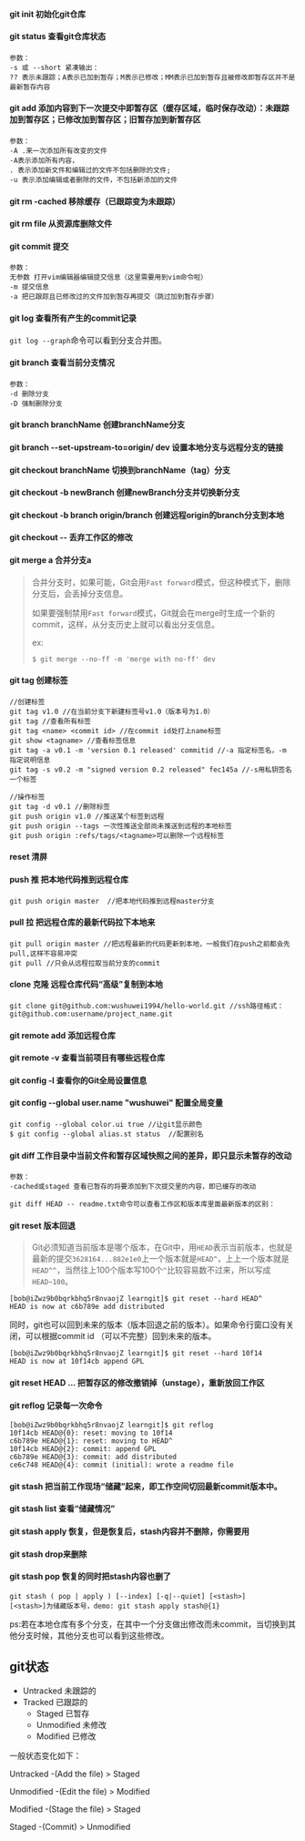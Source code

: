 #### git init 初始化git仓库
#### git status 查看git仓库状态
    参数：
    -s 或 --short 紧凑输出：
    ?? 表示未跟踪；A表示已加到暂存；M表示已修改；MM表示已加到暂存且被修改即暂存区并不是最新暂存内容
#### git add 添加内容到下一次提交中即暂存区（缓存区域，临时保存改动）：未跟踪加到暂存区；已修改加到暂存区；旧暂存加到新暂存区
    参数：
    -A .来一次添加所有改变的文件
    -A表示添加所有内容， 
    . 表示添加新文件和编辑过的文件不包括删除的文件; 
    -u 表示添加编辑或者删除的文件，不包括新添加的文件
#### git rm -cached 移除缓存（已跟踪变为未跟踪）

#### git rm file 从资源库删除文件

#### git commit 提交 
	参数：
	无参数 打开vim编辑器编辑提交信息（这里需要用到vim命令啦）
	-m 提交信息
	-a 把已跟踪且已修改过的文件加到暂存再提交（跳过加到暂存步骤）
#### git log 查看所有产生的commit记录

`git log --graph`命令可以看到分支合并图。

#### git branch 查看当前分支情况
	参数：
	-d 删除分支
	-D 强制删除分支
#### git branch branchName 创建branchName分支

#### git branch --set-upstream-to=origin/<branch> dev 设置本地分支与远程分支的链接

#### git checkout branchName 切换到branchName（tag）分支
#### git checkout -b newBranch 创建newBranch分支并切换新分支

#### git checkout -b branch origin/branch 创建远程origin的branch分支到本地

#### git checkout -- <file> 丢弃工作区的修改

#### git merge a 合并分支a

> 合并分支时，如果可能，Git会用`Fast forward`模式，但这种模式下，删除分支后，会丢掉分支信息。
>
> 如果要强制禁用`Fast forward`模式，Git就会在merge时生成一个新的commit，这样，从分支历史上就可以看出分支信息。
>
> ex:
>
> ```
> $ git merge --no-ff -m 'merge with no-ff' dev
> ```



#### git tag <name> 创建标签

```
//创建标签
git tag v1.0 //在当前分支下新建标签号v1.0（版本号为1.0）
git tag //查看所有标签
git tag <name> <commit id> //在commit id处打上name标签
git show <tagname> //查看标签信息
git tag -a v0.1 -m 'version 0.1 released' commitid //-a 指定标签名，-m 指定说明信息
git tag -s v0.2 -m "signed version 0.2 released" fec145a //-s用私钥签名一个标签

//操作标签
git tag -d v0.1 //删除标签
git push origin v1.0 //推送某个标签到远程
git push origin --tags 一次性推送全部尚未推送到远程的本地标签
git push origin :refs/tags/<tagname>可以删除一个远程标签
```



#### reset 清屏
#### push 推 把本地代码推到远程仓库
	git push origin master  //把本地代码推到远程master分支
#### pull 拉 把远程仓库的最新代码拉下本地来
	git pull origin master //把远程最新的代码更新到本地，一般我们在push之前都会先pull,这样不容易冲突
	git pull //只会从远程拉取当前分支的commit
#### clone 克隆 远程仓库代码“高级”复制到本地
	git clone git@github.com:wushuwei1994/hello-world.git //ssh路径格式：git@github.com:username/project_name.git

#### git remote add 添加远程仓库
#### git remote -v 查看当前项目有哪些远程仓库
#### git config -l 查看你的Git全局设置信息 
#### git config --global user.name "wushuwei" 配置全局变量

```
git config --global color.ui true //让git显示颜色
$ git config --global alias.st status  //配置别名
```

#### git diff 工作目录中当前文件和暂存区域快照之间的差异，即只显示未暂存的改动
    参数：
    -cached或staged 查看已暂存的将要添加到下次提交里的内容，即已缓存的改动
    
    git diff HEAD -- readme.txt命令可以查看工作区和版本库里面最新版本的区别：

#### git reset 版本回退 

> Git必须知道当前版本是哪个版本，在Git中，用`HEAD`表示当前版本，也就是最新的提交`3628164...882e1e0`上一个版本就是`HEAD^`，上上一个版本就是`HEAD^^`，当然往上100个版本写100个`^`比较容易数不过来，所以写成`HEAD~100`。

```
[bob@iZwz9b0bqrkbhq5r8nvaojZ learngit]$ git reset --hard HEAD^
HEAD is now at c6b789e add distributed
```

同时，git也可以回到未来的版本（版本回退之前的版本）。如果命令行窗口没有关闭，可以根据commit id （可以不完整）回到未来的版本。

```
[bob@iZwz9b0bqrkbhq5r8nvaojZ learngit]$ git reset --hard 10f14
HEAD is now at 10f14cb append GPL
```

#### git reset HEAD <file>...  把暂存区的修改撤销掉（unstage），重新放回工作区

#### git reflog 记录每一次命令

```
[bob@iZwz9b0bqrkbhq5r8nvaojZ learngit]$ git reflog
10f14cb HEAD@{0}: reset: moving to 10f14
c6b789e HEAD@{1}: reset: moving to HEAD^
10f14cb HEAD@{2}: commit: append GPL
c6b789e HEAD@{3}: commit: add distributed
ce6c748 HEAD@{4}: commit (initial): wrote a readme file
```

#### git stash 把当前工作现场“储藏”起来，即工作空间切回最新commit版本中。 

#### git stash list 查看“储藏情况”

#### git stash apply 恢复，但是恢复后，stash内容并不删除，你需要用

#### git stash drop来删除

#### git stash pop 恢复的同时把stash内容也删了

```
git stash ( pop | apply ) [--index] [-q|--quiet] [<stash>] 
[<stash>]为储藏版本号，demo: git stash apply stash@{1}
```



ps:若在本地仓库有多个分支，在其中一个分支做出修改而未commit，当切换到其他分支时候，其他分支也可以看到这些修改。




## git状态
- Untracked 未跟踪的
- Tracked 已跟踪的
  - Staged 已暂存
  - Unmodified 未修改
  - Modified 已修改 

 一般状态变化如下：

 Untracked -(Add the file) > Staged

 Unmodified -(Edit the file) > Modified

 Modified -(Stage the file) > Staged

 Staged -(Commit) > Unmodified


